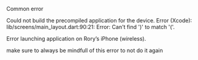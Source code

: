 Common error

Could not build the precompiled application for the device.
Error (Xcode): lib/screens/main_layout.dart:90:21: Error: Can't find ')' to match '('.



Error launching application on  Rory’s iPhone (wireless).

make sure to always be mindfull of this error to not do it again